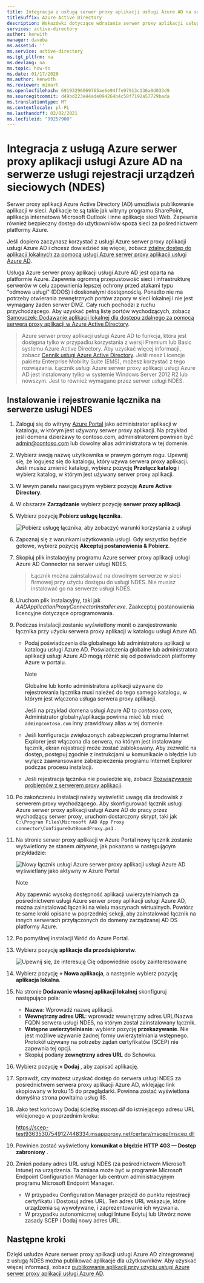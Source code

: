 ```yaml
---
title: Integracja z usługą serwer proxy aplikacji usługi Azure AD na serwerze usługi NDES
titleSuffix: Azure Active Directory
description: Wskazówki dotyczące wdrażania serwer proxy aplikacji usługi Azure Active Directory w celu ochrony serwera usługi NDES.
services: active-directory
author: kenwith
manager: daveba
ms.assetid: ''
ms.service: active-directory
ms.tgt_pltfrm: na
ms.devlang: na
ms.topic: how-to
ms.date: 01/17/2020
ms.author: kenwith
ms.reviewer: mimart
ms.openlocfilehash: 69193296069765ae6e94ffe97913c136a0d033d9
ms.sourcegitcommit: d49bd223e44ade094264b4c58f7192a57729bada
ms.translationtype: MT
ms.contentlocale: pl-PL
ms.lasthandoff: 02/02/2021
ms.locfileid: "99257900"
---
```

# <a name="integrate-with-azure-ad-application-proxy-on-a-network-device-enrollment-service-ndes-server"></a>Integracja z usługą Azure serwer proxy aplikacji usługi Azure AD na serwerze usługi rejestracji urządzeń sieciowych (NDES)

Serwer proxy aplikacji Azure Active Directory (AD) umożliwia publikowanie aplikacji w sieci. Aplikacje te są takie jak witryny programu SharePoint, aplikacja internetowa Microsoft Outlook i inne aplikacje sieci Web. Zapewnia również bezpieczny dostęp do użytkowników spoza sieci za pośrednictwem platformy Azure.

Jeśli dopiero zaczynasz korzystać z usługi Azure serwer proxy aplikacji usługi Azure AD i chcesz dowiedzieć się więcej, zobacz [zdalny dostęp do aplikacji lokalnych za pomocą usługi Azure serwer proxy aplikacji usługi Azure AD](application-proxy.md).

Usługa Azure serwer proxy aplikacji usługi Azure AD jest oparta na platformie Azure. Zapewnia ogromną przepustowość sieci i infrastrukturę serwerów w celu zapewnienia lepszej ochrony przed atakami typu "odmowa usługi" (DDOS) i doskonałymi dostępnością. Ponadto nie ma potrzeby otwierania zewnętrznych portów zapory w sieci lokalnej i nie jest wymagany żaden serwer DMZ. Cały ruch pochodzi z ruchu przychodzącego. Aby uzyskać pełną listę portów wychodzących, zobacz [Samouczek: Dodawanie aplikacji lokalnej dla dostępu zdalnego za pomocą serwera proxy aplikacji w Azure Active Directory](./application-proxy-add-on-premises-application.md#prepare-your-on-premises-environment).

> Azure serwer proxy aplikacji usługi Azure AD to funkcja, która jest dostępna tylko w przypadku korzystania z wersji Premium lub Basic systemu Azure Active Directory. Aby uzyskać więcej informacji, zobacz [Cennik usługi Azure Active Directory](https://azure.microsoft.com/pricing/details/active-directory/). 
> Jeśli masz Licencje pakietu Enterprise Mobility Suite (EMS), możesz korzystać z tego rozwiązania.
> Łącznik usługi Azure serwer proxy aplikacji usługi Azure AD jest instalowany tylko w systemie Windows Server 2012 R2 lub nowszym. Jest to również wymagane przez serwer usługi NDES.

## <a name="install-and-register-the-connector-on-the-ndes-server"></a>Instalowanie i rejestrowanie łącznika na serwerze usługi NDES

1. Zaloguj się do witryny [Azure Portal](https://portal.azure.com/) jako administrator aplikacji w katalogu, w którym jest używany serwer proxy aplikacji. Na przykład jeśli domena dzierżawy to contoso.com, administratorem powinien być admin@contoso.com lub dowolny alias administratora w tej domenie.
1. Wybierz swoją nazwę użytkownika w prawym górnym rogu. Upewnij się, że logujesz się do katalogu, który używa serwera proxy aplikacji. Jeśli musisz zmienić katalogi, wybierz pozycję **Przełącz katalog** i wybierz katalog, w którym jest używany serwer proxy aplikacji.
1. W lewym panelu nawigacyjnym wybierz pozycję **Azure Active Directory**.
1. W obszarze **Zarządzanie** wybierz pozycję **serwer proxy aplikacji**.
1. Wybierz pozycję **Pobierz usługę łącznika**.

    ![Pobierz usługę łącznika, aby zobaczyć warunki korzystania z usługi](./media/active-directory-app-proxy-protect-ndes/application-proxy-download-connector-service.png)

1. Zapoznaj się z warunkami użytkowania usługi. Gdy wszystko będzie gotowe, wybierz pozycję **Akceptuj postanowienia & Pobierz**.
1. Skopiuj plik instalacyjny programu Azure serwer proxy aplikacji usługi Azure AD Connector na serwer usługi NDES. 
   > Łącznik można zainstalować na dowolnym serwerze w sieci firmowej przy użyciu dostępu do usługi NDES. Nie musisz instalować go na serwerze usługi NDES.
1. Uruchom plik instalacyjny, taki jak *AADApplicationProxyConnectorInstaller.exe*. Zaakceptuj postanowienia licencyjne dotyczące oprogramowania.
1. Podczas instalacji zostanie wyświetlony monit o zarejestrowanie łącznika przy użyciu serwera proxy aplikacji w katalogu usługi Azure AD.
   * Podaj poświadczenia dla globalnego lub administratora aplikacji w katalogu usługi Azure AD. Poświadczenia globalne lub administratora aplikacji usługi Azure AD mogą różnić się od poświadczeń platformy Azure w portalu.

        > [!NOTE]
        > Globalne lub konto administratora aplikacji używane do rejestrowania łącznika musi należeć do tego samego katalogu, w którym jest włączona usługa serwera proxy aplikacji.
        >
        > Jeśli na przykład domena usługi Azure AD to *contoso.com*, Administrator globalny/aplikacja powinna mieć lub mieć `admin@contoso.com` inny prawidłowy alias w tej domenie.

   * Jeśli konfiguracja zwiększonych zabezpieczeń programu Internet Explorer jest włączona dla serwera, na którym jest instalowany łącznik, ekran rejestracji może zostać zablokowany. Aby zezwolić na dostęp, postępuj zgodnie z instrukcjami w komunikacie o błędzie lub wyłącz zaawansowane zabezpieczenia programu Internet Explorer podczas procesu instalacji.
   * Jeśli rejestracja łącznika nie powiedzie się, zobacz [Rozwiązywanie problemów z serwerem proxy aplikacji](application-proxy-troubleshoot.md).
1. Po zakończeniu instalacji należy wyświetlić uwagę dla środowisk z serwerem proxy wychodzącego. Aby skonfigurować łącznik usługi Azure serwer proxy aplikacji usługi Azure AD do pracy przez wychodzący serwer proxy, uruchom dostarczony skrypt, taki jak `C:\Program Files\Microsoft AAD App Proxy connector\ConfigureOutBoundProxy.ps1` .
1. Na stronie serwer proxy aplikacji w Azure Portal nowy łącznik zostanie wyświetlony ze stanem *aktywne*, jak pokazano w następującym przykładzie:

    ![Nowy łącznik usługi Azure serwer proxy aplikacji usługi Azure AD wyświetlany jako aktywny w Azure Portal](./media/active-directory-app-proxy-protect-ndes/connected-app-proxy.png)

    > [!NOTE]
    > Aby zapewnić wysoką dostępność aplikacji uwierzytelnianych za pośrednictwem usługi Azure serwer proxy aplikacji usługi Azure AD, można zainstalować łączniki na wielu maszynach wirtualnych. Powtórz te same kroki opisane w poprzedniej sekcji, aby zainstalować łącznik na innych serwerach przyłączonych do domeny zarządzanej AD DS platformy Azure.

1. Po pomyślnej instalacji Wróć do Azure Portal.

1. Wybierz pozycję **aplikacje dla przedsiębiorstw**.

   ![Upewnij się, że interesują Cię odpowiednie osoby zainteresowane](./media/active-directory-app-proxy-protect-ndes/azure-active-directory-enterprise-applications.png)

1. Wybierz pozycję **+ Nowa aplikacja**, a następnie wybierz pozycję **aplikacja lokalna**. 

1. Na stronie **Dodawanie własnej aplikacji lokalnej** skonfiguruj następujące pola:

   * **Nazwa**: Wprowadź nazwę aplikacji.
   * **Wewnętrzny adres URL**: wprowadź wewnętrzny adres URL/Nazwa FQDN serwera usługi NDES, na którym został zainstalowany łącznik.
   * **Wstępne uwierzytelnianie**: wybierz pozycję **przekazywanie**. Nie jest możliwe używanie żadnej formy uwierzytelniania wstępnego. Protokół używany na potrzeby żądań certyfikatów (SCEP) nie zapewnia tej opcji.
   * Skopiuj podany **zewnętrzny adres URL** do Schowka.

1. Wybierz pozycję **+ Dodaj** , aby zapisać aplikację.

1. Sprawdź, czy możesz uzyskać dostęp do serwera usługi NDES za pośrednictwem serwera proxy aplikacji Azure AD, wklejając link skopiowany w kroku 15 do przeglądarki. Powinna zostać wyświetlona domyślna strona powitalna usług IIS.

1. Jako test końcowy Dodaj ścieżkę *mscep.dll* do istniejącego adresu URL wklejonego w poprzednim kroku:

   https://scep-test93635307549127448334.msappproxy.net/certsrv/mscep/mscep.dll

1. Powinien zostać wyświetlony **komunikat o błędzie HTTP 403 — Dostęp zabroniony** .

1. Zmień podany adres URL usługi NDES (za pośrednictwem Microsoft Intune) na urządzenia. Ta zmiana może być w programie Microsoft Endpoint Configuration Manager lub centrum administracyjnym programu Microsoft Endpoint Manager.

   * W przypadku Configuration Manager przejdź do punktu rejestracji certyfikatu i Dostosuj adres URL. Ten adres URL wskazuje, które urządzenia są wywoływane, i zaprezentowanie ich wyzwania.
   * W przypadku autonomicznej usługi Intune Edytuj lub Utwórz nowe zasady SCEP i Dodaj nowy adres URL.

## <a name="next-steps"></a>Następne kroki

Dzięki usłudze Azure serwer proxy aplikacji usługi Azure AD zintegrowanej z usługą NDES można publikować aplikacje dla użytkowników. Aby uzyskać więcej informacji, zobacz [publikowanie aplikacji przy użyciu usługi Azure serwer proxy aplikacji usługi Azure AD](./application-proxy-add-on-premises-application.md).
